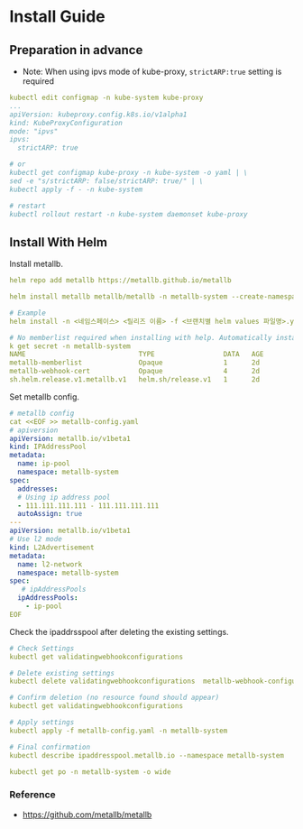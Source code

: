 # Install Guide

## Preparation in advance
- Note: When using ipvs mode of kube-proxy, `strictARP:true` setting is required

```yaml
kubectl edit configmap -n kube-system kube-proxy
...
apiVersion: kubeproxy.config.k8s.io/v1alpha1
kind: KubeProxyConfiguration
mode: "ipvs"
ipvs:
  strictARP: true

# or
kubectl get configmap kube-proxy -n kube-system -o yaml | \
sed -e "s/strictARP: false/strictARP: true/" | \
kubectl apply -f - -n kube-system

# restart
kubectl rollout restart -n kube-system daemonset kube-proxy
```

## Install With Helm

Install metallb.
```yaml
helm repo add metallb https://metallb.github.io/metallb

helm install metallb metallb/metallb -n metallb-system --create-namespace

# Example
helm install -n <네임스페이스> <릴리즈 이름> -f <브랜치별 helm values 파일명>.yaml metallb/metallb

# No memberlist required when installing with help. Automatically installed.
k get secret -n metallb-system
NAME                            TYPE                 DATA   AGE
metallb-memberlist              Opaque               1      2d
metallb-webhook-cert            Opaque               4      2d
sh.helm.release.v1.metallb.v1   helm.sh/release.v1   1      2d
```

Set metallb config.
```yaml
# metallb config 
cat <<EOF >> metallb-config.yaml
# apiversion
apiVersion: metallb.io/v1beta1 
kind: IPAddressPool
metadata:
  name: ip-pool
  namespace: metallb-system
spec:
  addresses:
  # Using ip address pool
  - 111.111.111.111 - 111.111.111.111 
  autoAssign: true
--- 
apiVersion: metallb.io/v1beta1 
# Use l2 mode
kind: L2Advertisement 
metadata:
  name: l2-network
  namespace: metallb-system
spec:
   # ipAddressPools
  ipAddressPools:
    - ip-pool
EOF
```

Check the ipaddrsspool after deleting the existing settings.

```yaml
# Check Settings
kubectl get validatingwebhookconfigurations

# Delete existing settings
kubectl delete validatingwebhookconfigurations  metallb-webhook-configuration

# Confirm deletion (no resource found should appear)
kubectl get validatingwebhookconfigurations

# Apply settings
kubectl apply -f metallb-config.yaml -n metallb-system

# Final confirmation
kubectl describe ipaddresspool.metallb.io --namespace metallb-system

kubectl get po -n metallb-system -o wide
```

### Reference
- https://github.com/metallb/metallb
